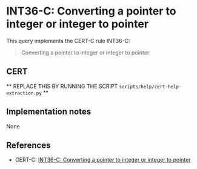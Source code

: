 # INT36-C: Converting a pointer to integer or integer to pointer

This query implements the CERT-C rule INT36-C:

> Converting a pointer to integer or integer to pointer
## CERT

** REPLACE THIS BY RUNNING THE SCRIPT `scripts/help/cert-help-extraction.py` **

## Implementation notes

None

## References

* CERT-C: [INT36-C: Converting a pointer to integer or integer to pointer](https://wiki.sei.cmu.edu/confluence/display/c)

